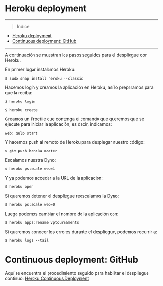 # Heroku deployment

___________________________________

> Índice

<!--ts-->
- [Heroku deployment](#heroku-deployment)
- [Continuous deployment: GitHub](#continuous-deployment-github)
<!--te-->

__________________________________________

A continuación se muestran los pasos seguidos para el despliegue con Heroku.

En primer lugar instalamos Heroku:

```shell
$ sudo snap install heroku --classic
```

Hacemos login y creamos la aplicación en Heroku, así lo preparamos para que la reciba:

```shell
$ heroku login

$ heroku create
```

Creamos un Procfile que contenga el comando que queremos que se ejecute para iniciar la aplicación, es decir, indicamos:

```shell
web: gulp start
```

Y hacemos push al remoto de Heroku para desplegar nuestro código:

```shell
$ git push heroku master
```

Escalamos nuestra Dyno:

```shell
$ heroku ps:scale web=1
```

Y ya podemos acceder a la URL de la aplicación:

```shell
$ heroku open
```

Si queremos detener el despliegue reescalamos la Dyno:

```shell
$ heroku ps:scale web=0
```

Luego podemos cambiar el nombre de la aplicación con:

```shell
$ heroku apps:rename vptournaments
```

Si queremos conocer los errores durante el despliegue, podemos recurrir a:

```shell
$ heroku logs --tail
```

# Continuous deployment: GitHub

Aquí se encuentra el procedimiento seguido para habilitar el despliegue continuo: [Heroku Continuous Deployment](https://github.com/pramartinez/IV_project/blob/master/docs/heroku_continuous_deployment.md)
